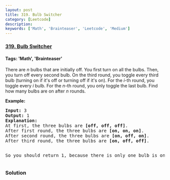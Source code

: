 ```yaml
---
layout: post
title: 319. Bulb Switcher
category: [Leetcode]
description: 
keywords: ['Math', 'Brainteaser', 'Leetcode', 'Medium']
---
```

### [319. Bulb Switcher](https://leetcode.com/problems/bulb-switcher)

#### Tags: 'Math', 'Brainteaser'

<div class="content__u3I1 question-content__JfgR"><div><p>There are <i>n</i> bulbs that are initially off. You first turn on all the bulbs. Then, you turn off every second bulb. On the third round, you toggle every third bulb (turning on if it's off or turning off if it's on). For the <i>i</i>-th round, you toggle every <i>i</i> bulb. For the <i>n</i>-th round, you only toggle the last bulb. Find how many bulbs are on after <i>n</i> rounds.</p>
<p><b>Example:</b></p>
<pre><strong>Input: </strong>3
<strong>Output:</strong> 1 
<strong>Explanation:</strong> 
At first, the three bulbs are <b>[off, off, off]</b>.
After first round, the three bulbs are <b>[on, on, on]</b>.
After second round, the three bulbs are <b>[on, off, on]</b>.
After third round, the three bulbs are <b>[on, off, off]</b>. 

So you should return 1, because there is only one bulb is on.
</pre>
</div></div>

### Solution
